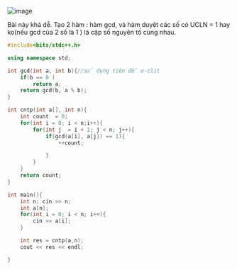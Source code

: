 ![image](https://github.com/Llam-a/Practice_Cpp/assets/115911041/088cf7dc-7c57-432b-abc4-02e15624ce0c)


Bài này khá dễ. Tạo 2 hàm : hàm gcd, và hàm duyệt các số có UCLN = 1 hay ko(nếu gcd của 2 số là 1 ) là cặp số nguyên tố cùng nhau.

```cpp
#include<bits/stdc++.h>

using namespace std;

int gcd(int a, int b){//sử dụng tiên đề ơ-clit
    if(b == 0 ) 
        return a;
    return gcd(b, a % b);
}

int cntp(int a[], int n){
    int count  = 0;
    for(int i = 0; i < n;i++){
        for(int j  = i + 1; j < n; j++){
            if(gcd(a[i], a[j]) == 1){
                ++count;

            }
        }
    }
    return count;
}

int main(){
    int n; cin >> n;
    int a[n];
    for(int i = 0; i < n; i++){
        cin >> a[i];
    }

    int res = cntp(a,n);
    cout << res << endl;

}
```

